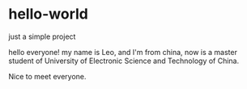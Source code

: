 # hello-world
just a simple project


hello everyone! my name is Leo, and I'm from china, now is a master student of University of Electronic Science and Technology of China.

Nice to meet everyone. 
